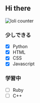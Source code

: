 ## Hi there 
![loli counter](https://count.getloli.com/get/@:mizutama1233)

### 少しできる

- [x] Python
- [x] HTML
- [x] CSS
- [x] Javascript

### 学習中

- [ ] Ruby
- [ ] C++
